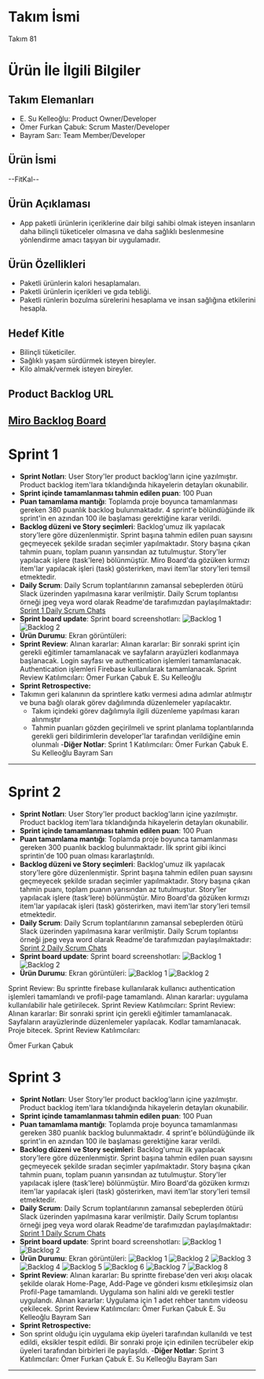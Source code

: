 # **Takım İsmi**
Takım 81
# Ürün İle İlgili Bilgiler
## Takım Elemanları
- E. Su Kelleoğlu: Product Owner/Developer
- Ömer Furkan Çabuk: Scrum Master/Developer
- Bayram Sarı: Team Member/Developer
## Ürün İsmi
--FitKal--
## Ürün Açıklaması
- App paketli ürünlerin içeriklerine dair bilgi sahibi olmak isteyen insanların daha bilinçli tüketiceler olmasına ve daha sağlıklı beslenmesine yönlendirme amacı taşıyan bir uygulamadır.
## Ürün Özellikleri
- Paketli ürünlerin kalori hesaplamaları.
- Paketli ürünlerin içerikleri ve gıda tebliği.
- Paketli rünlerin bozulma sürelerini hesaplama ve insan sağlığına etkilerini hesapla.
## Hedef Kitle
- Bilinçli tüketiciler.
- Sağlıklı yaşam sürdürmek isteyen bireyler.
- Kilo almak/vermek isteyen bireyler.
## Product Backlog URL
[Miro Backlog Board](https://miro.com/app/board/uXjVO2fPGTU=/?share_link_id=688454885326)
---
# Sprint 1
- **Sprint Notları**: User Story'ler product backlog'ların içine yazılmıştır. Product backlog item'lara tıklandığında hikayelerin detayları okunabilir.
- **Sprint içinde tamamlanması tahmin edilen puan**: 100 Puan
- **Puan tamamlama mantığı**: Toplamda proje boyunca tamamlanması gereken 380 puanlık backlog bulunmaktadır. 4 sprint'e bölündüğünde ilk sprint'in en azından 100 ile başlaması gerektiğine karar verildi.
- **Backlog düzeni ve Story seçimleri**: Backlog'umuz ilk yapılacak story'lere göre düzenlenmiştir. Sprint başına tahmin edilen puan sayısını geçmeyecek şekilde sıradan seçimler yapılmaktadır. Story başına çıkan tahmin puanı, toplam puanın yarısından az tutulmuştur. 
Story'ler yapılacak işlere (task'lere) bölünmüştür. Miro Board'da gözüken kırmızı item'lar yapılacak işleri (task) gösterirken, mavi item'lar story'leri temsil etmektedir.
- **Daily Scrum**: Daily Scrum toplantılarının zamansal sebeplerden ötürü Slack üzerinden yapılmasına karar verilmiştir. Daily Scrum toplantısı örneği jpeg veya word olarak Readme'de tarafımızdan paylaşılmaktadır: [Sprint 1 Daily Scrum Chats](https://github.com/OyunveUygulamaAkademisi/BootcampScrumTemplate/blob/main/ProjectManagement/Sprint1Documents/DailyScrumMeetingNotesSprint1.docx?raw=true)
- **Sprint board update**: Sprint board screenshotları: 
![Backlog 1](https://github.com/Flutter-Team-81/team81/blob/main/bootcamp%20scrum/sprint1/Ekran%20Resmi%202022-05-10%2023.32.55.png) 
![Backlog 2](https://github.com/Flutter-Team-81/team81/blob/main/bootcamp%20scrum/sprint1/Ekran%20Resmi%202022-05-10%2023.33.14.png) 
- **Ürün Durumu**: Ekran görüntüleri:
- **Sprint Review**: 
Alınan kararlar: Alınan kararlar: Bir sonraki sprint için gerekli eğitimler tamamlanacak ve sayfaların arayüzleri kodlanmaya başlanacak. Login sayfası ve authentication işlemleri tamamlanacak. Authentication işlemleri Firebase kullanılarak tamamlanacak. Sprint Review Katılımcıları:
Ömer Furkan Çabuk
E. Su Kelleoğlu
- **Sprint Retrospective:**
- Takımın geri kalanının da sprintlere katkı vermesi adına adımlar atılmıştır ve buna bağlı olarak görev dağılımında düzenlemeler yapılacaktır.
  - Takım içindeki görev dağılımıyla ilgili düzenleme yapılması kararı alınmıştır
  - Tahmin puanları gözden geçirilmeli ve sprint planlama toplantılarında gerekli geri bildirimlerin developer'lar tarafından verildiğine emin olunmalı
-**Diğer Notlar**:
Sprint 1 Katılımcıları:
Ömer Furkan Çabuk
E. Su Kelleoğlu
Bayram Sarı
---
# Sprint 2
- **Sprint Notları**: User Story'ler product backlog'ların içine yazılmıştır. Product backlog item'lara tıklandığında hikayelerin detayları okunabilir.
- **Sprint içinde tamamlanması tahmin edilen puan**: 100 Puan
- **Puan tamamlama mantığı**: Toplamda proje boyunca tamamlanması gereken 300 puanlık backlog bulunmaktadır. İlk sprint gibi ikinci sprintin'de 100 puan olması kararlaştırıldı.
- **Backlog düzeni ve Story seçimleri**: Backlog'umuz ilk yapılacak story'lere göre düzenlenmiştir. Sprint başına tahmin edilen puan sayısını geçmeyecek şekilde sıradan seçimler yapılmaktadır. Story başına çıkan tahmin puanı, toplam puanın yarısından az tutulmuştur.
Story'ler yapılacak işlere (task'lere) bölünmüştür. Miro Board'da gözüken kırmızı item'lar yapılacak işleri (task) gösterirken, mavi item'lar story'leri temsil etmektedir.
- **Daily Scrum**: Daily Scrum toplantılarının zamansal sebeplerden ötürü Slack üzerinden yapılmasına karar verilmiştir. Daily Scrum toplantısı örneği jpeg veya word olarak Readme'de tarafımızdan paylaşılmaktadır: [Sprint 2 Daily Scrum Chats](https://github.com/Flutter-Team-81/team81/blob/main/bootcamp%20scrum/sprint1/daily_scrum2.docx)
- **Sprint board update**: Sprint board screenshotları: 
![Backlog 1](https://github.com/Flutter-Team-81/team81/blob/main/Ekran%20Resmi%202022-05-23%2022.31.54.png) 
![Backlog 2](https://github.com/Flutter-Team-81/team81/blob/main/Ekran%20Resmi%202022-05-23%2022.32.30.png) 
- **Ürün Durumu**: Ekran görüntüleri:
 ![Backlog 1](https://github.com/Flutter-Team-81/team81/blob/main/Ekran%20Resmi%202022-05-22%2022.59.48.png) 
 ![Backlog 2](https://github.com/Flutter-Team-81/team81/blob/main/c46f1373-7de8-4620-b8b9-07666602bf9c.JPG) 

 Sprint Review: Bu sprintte firebase kullanılarak kullanıcı authentication işlemleri tamamlandı ve profil-page tamamlandı. Alınan kararlar: uygulama kullanılabilir hale getirilecek. Sprint Review Katılımcıları:
 Sprint Review:
 Alınan kararlar: Bir sonraki sprint için gerekli eğitimler tamamlanacak. Sayfaların arayüzlerinde düzenlemeler yapılacak. Kodlar tamamlanacak. Proje bitecek.
 Sprint Review Katılımcıları:

 Ömer Furkan Çabuk 
 
 # Sprint 3
- **Sprint Notları**: User Story'ler product backlog'ların içine yazılmıştır. Product backlog item'lara tıklandığında hikayelerin detayları okunabilir.
- **Sprint içinde tamamlanması tahmin edilen puan**: 100 Puan
- **Puan tamamlama mantığı**: Toplamda proje boyunca tamamlanması gereken 380 puanlık backlog bulunmaktadır. 4 sprint'e bölündüğünde ilk sprint'in en azından 100 ile başlaması gerektiğine karar verildi.
- **Backlog düzeni ve Story seçimleri**: Backlog'umuz ilk yapılacak story'lere göre düzenlenmiştir. Sprint başına tahmin edilen puan sayısını geçmeyecek şekilde sıradan seçimler yapılmaktadır. Story başına çıkan tahmin puanı, toplam puanın yarısından az tutulmuştur. 
Story'ler yapılacak işlere (task'lere) bölünmüştür. Miro Board'da gözüken kırmızı item'lar yapılacak işleri (task) gösterirken, mavi item'lar story'leri temsil etmektedir.
- **Daily Scrum**: Daily Scrum toplantılarının zamansal sebeplerden ötürü Slack üzerinden yapılmasına karar verilmiştir. Daily Scrum toplantısı örneği jpeg veya word olarak Readme'de tarafımızdan paylaşılmaktadır: [Sprint 1 Daily Scrum Chats](https://github.com/Flutter-Team-81/team81/blob/main/daily_scrum3.docx)
- **Sprint board update**: Sprint board screenshotları: 
![Backlog 1](https://github.com/Flutter-Team-81/team81/blob/main/Ekran%20Resmi%202022-06-06%2023.52.23.png) 
![Backlog 2](https://github.com/Flutter-Team-81/team81/blob/main/Ekran%20Resmi%202022-06-06%2023.55.24.png) 
- **Ürün Durumu**: Ekran görüntüleri:
 ![Backlog 1](https://github.com/Flutter-Team-81/team81/blob/main/IMG_2511.PNG) 
 ![Backlog 2](https://github.com/Flutter-Team-81/team81/blob/main/IMG_2512.PNG) 
 ![Backlog 3](https://github.com/Flutter-Team-81/team81/blob/main/IMG_2513.PNG) 
 ![Backlog 4](https://github.com/Flutter-Team-81/team81/blob/main/IMG_2514.PNG) 
 ![Backlog 5](https://github.com/Flutter-Team-81/team81/blob/main/IMG_2515.PNG) 
 ![Backlog 6](https://github.com/Flutter-Team-81/team81/blob/main/WhatsApp%20Image%202022-06-06%20at%2023.40.16.jpeg) 
 ![Backlog 7](https://github.com/Flutter-Team-81/team81/blob/main/WhatsApp%20Image%202022-06-06%20at%2023.40.17.jpeg) 
 ![Backlog 8](https://github.com/Flutter-Team-81/team81/blob/main/WhatsApp%20Image%202022-06-06%20at%2023.40.18.jpeg) 
- **Sprint Review**: 
Alınan kararlar: Bu sprintte firebase'den veri akışı olacak şekilde olarak Home-Page, Add-Page ve gönderi kısmı etkileşimsiz olan Profil-Page tamamlandı. Uygulama son halini aldı ve gerekli testler uygulandı. Alınan kararlar: Uygulama için 1 adet rehber tanıtım videosu çekilecek. Sprint Review Katılımcıları:
Ömer Furkan Çabuk
E. Su Kelleoğlu
Bayram Sarı
- **Sprint Retrospective:**
- Son sprint olduğu için uygulama ekip üyeleri tarafından kullanıldı ve test edildi, eksikler tespit edildi. Bir sonraki proje için edinilen tecrübeler ekip üyeleri tarafından birbirleri ile paylaşıldı.
-**Diğer Notlar**:
Sprint 3 Katılımcıları:
Ömer Furkan Çabuk
E. Su Kelleoğlu
Bayram Sarı
---
